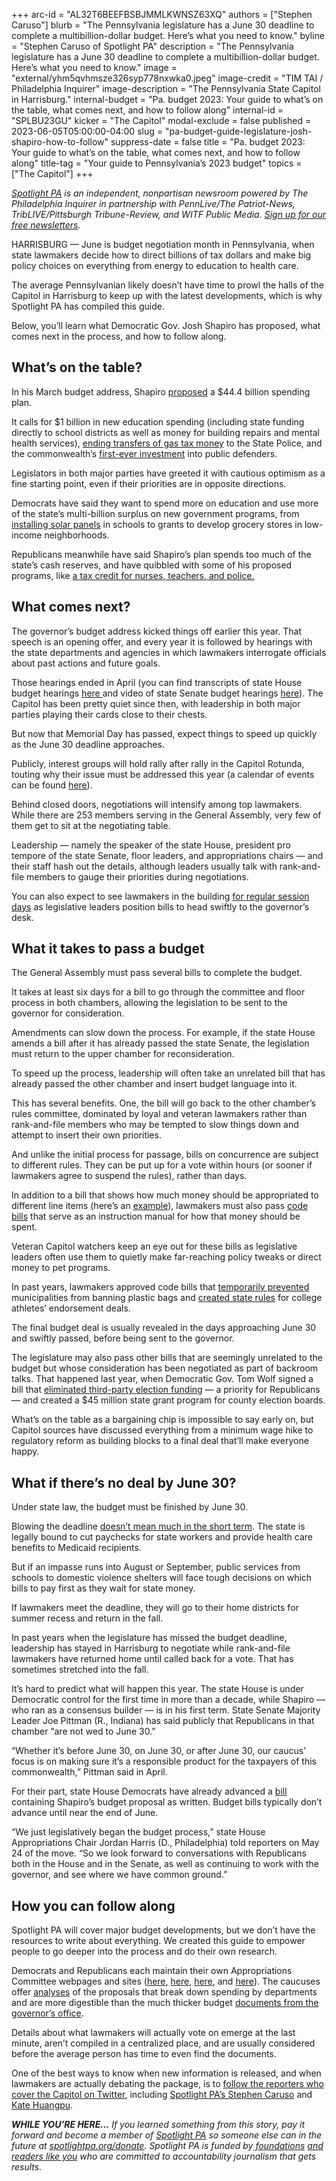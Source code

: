 +++
arc-id = "AL32T6BEEFBSBJMMLKWNSZ63XQ"
authors = ["Stephen Caruso"]
blurb = "The Pennsylvania legislature has a June 30 deadline to complete a multibillion-dollar budget. Here’s what you need to know."
byline = "Stephen Caruso of Spotlight PA"
description = "The Pennsylvania legislature has a June 30 deadline to complete a multibillion-dollar budget. Here’s what you need to know."
image = "external/yhm5qvhmsze326syp778nxwka0.jpeg"
image-credit = "TIM TAI / Philadelphia Inquirer"
image-description = "The Pennsylvania State Capitol in Harrisburg."
internal-budget = "Pa. budget 2023: Your guide to what’s on the table, what comes next, and how to follow along"
internal-id = "SPLBU23GU"
kicker = "The Capitol"
modal-exclude = false
published = 2023-06-05T05:00:00-04:00
slug = "pa-budget-guide-legislature-josh-shapiro-how-to-follow"
suppress-date = false
title = "Pa. budget 2023: Your guide to what’s on the table, what comes next, and how to follow along"
title-tag = "Your guide to Pennsylvania’s 2023 budget"
topics = ["The Capitol"]
+++

<a href="https://www.spotlightpa.org/"><i>Spotlight PA</i></a><i> is an independent, nonpartisan newsroom powered by The Philadelphia Inquirer in partnership with PennLive/The Patriot-News, TribLIVE/Pittsburgh Tribune-Review, and WITF Public Media. </i><a href="https://www.spotlightpa.org/newsletters"><i>Sign up for our free newsletters</i></a><i>.</i>

HARRISBURG — June is budget negotiation month in Pennsylvania, when state lawmakers decide how to direct billions of tax dollars and make big policy choices on everything from energy to education to health care.

The average Pennsylvanian likely doesn’t have time to prowl the halls of the Capitol in Harrisburg to keep up with the latest developments, which is why Spotlight PA has compiled this guide.

Below, you’ll learn what Democratic Gov. Josh Shapiro has proposed, what comes next in the process, and how to follow along.

<script src="https://www.spotlightpa.org/embed.js" async></script><div data-spl-embed-version="1" data-spl-src="https://www.spotlightpa.org/embeds/newsletter/"></div>


## What’s on the table?

In his March budget address, Shapiro <a href="https://www.spotlightpa.org/news/2023/03/governor-shapiro-budget-education-spending-conservative/">proposed</a> a $44.4 billion spending plan.

It calls for $1 billion in new education spending (including state funding directly to school districts as well as money for building repairs and mental health services), <a href="https://www.spotlightpa.org/news/2023/04/pa-josh-shapiro-budget-state-police-transportation/">ending transfers of gas tax money</a> to the State Police, and the commonwealth’s <a href="https://www.spotlightpa.org/news/2023/04/pa-public-defense-gov-shapiro/">first-ever investment</a> into public defenders.

Legislators in both major parties have greeted it with cautious optimism as a fine starting point, even if their priorities are in opposite directions.

Democrats have said they want to spend more on education and use more of the state’s multi-billion surplus on new government programs, from <a href="https://web.archive.org/20230523200216/https://www.pahouse.com/Fiedler/InTheNews/NewsRelease/?id=129073">installing solar panels</a> in schools to grants to develop grocery stores in low-income neighborhoods.

Republicans meanwhile have said Shapiro’s plan spends too much of the state’s cash reserves, and have quibbled with some of his proposed programs, like <a href="https://www.spotlightpa.org/news/2023/05/tax-credit-shapiro-teachers-nurses-cops-harrisburg/">a tax credit for nurses, teachers, and police.</a>

## What comes next?

The governor’s budget address kicked things off earlier this year. That speech is an opening offer, and every year it is followed by hearings with the state departments and agencies in which lawmakers interrogate officials about past actions and future goals.

Those hearings ended in April (you can find transcripts of state House budget hearings <a href="https://web.archive.org/20230320141446/https://www.legis.state.pa.us/cfdocs/cteeInfo/Index.cfm?CteeBody=H&Code=62">here </a>and video of state Senate budget hearings <a href="https://web.archive.org/20190111205951/https://appropriations.pasenategop.com/category/meeting_hearing/">here</a>). The Capitol has been pretty quiet since then, with leadership in both major parties playing their cards close to their chests.

But now that Memorial Day has passed, expect things to speed up quickly as the June 30 deadline approaches.

Publicly, interest groups will hold rally after rally in the Capitol Rotunda, touting why their issue must be addressed this year (a calendar of events can be found <a href="https://web.archive.org/20141228081526/https://www.dgs.pa.gov/Pages/Calendar.aspx">here</a>).

Behind closed doors, negotiations will intensify among top lawmakers. While there are 253 members serving in the General Assembly, very few of them get to sit at the negotiating table.

Leadership — namely the speaker of the state House, president pro tempore of the state Senate, floor leaders, and appropriations chairs — and their staff hash out the details, although leaders usually talk with rank-and-file members to gauge their priorities during negotiations.

You can also expect to see lawmakers in the building <a href="https://web.archive.org/20140626164133/https://www.legis.state.pa.us/SessionDays.cfm?Chamber=H">for regular session days</a> as legislative leaders position bills to head swiftly to the governor’s desk.

## What it takes to pass a budget

The General Assembly must pass several bills to complete the budget.

It takes at least six days for a bill to go through the committee and floor process in both chambers, allowing the legislation to be sent to the governor for consideration.

Amendments can slow down the process. For example, if the state House amends a bill after it has already passed the state Senate, the legislation must return to the upper chamber for reconsideration.

To speed up the process, leadership will often take an unrelated bill that has already passed the other chamber and insert budget language into it.

This has several benefits. One, the bill will go back to the other chamber’s rules committee, dominated by loyal and veteran lawmakers rather than rank-and-file members who may be tempted to slow things down and attempt to insert their own priorities.

And unlike the initial process for passage, bills on concurrence are subject to different rules. They can be put up for a vote within hours (or sooner if lawmakers agree to suspend the rules), rather than days.

In addition to a bill that shows how much money should be appropriated to different line items (here’s an <a href="https://web.archive.org/20220708030649/https://www.legis.state.pa.us/CFDOCS/Legis/PN/Public/btCheck.cfm?txtType=HTM&amp;sessYr=2021&amp;sessInd=0&amp;billBody=S&amp;billTyp=B&amp;billNbr=1100&amp;pn=1852">example</a>), lawmakers must also pass <a href="https://web.archive.org/20190621135237/https://www.penncapital-star.com/government-politics/cracking-the-code-these-budget-bills-are-where-the-deals-get-made/">code bills</a> that serve as an instruction manual for how that money should be spent.

Veteran Capitol watchers keep an eye out for these bills as legislative leaders often use them to quietly make far-reaching policy tweaks or direct money to pet programs.

In past years, lawmakers approved code bills that <a href="https://www.spotlightpa.org/news/2021/06/pa-plastic-bag-ban-preemption-philadelphia-pittsburgh/">temporarily prevented</a> municipalities from banning plastic bags and <a href="https://web.archive.org/20230612010051/https://www.mcall.com/2021/07/01/pennsylvania-college-athletes-can-now-earn-compensation-for-their-name-image-likeness/">created state rules</a> for college athletes’ endorsement deals.

The final budget deal is usually revealed in the days approaching June 30 and swiftly passed, before being sent to the governor.

The legislature may also pass other bills that are seemingly unrelated to the budget but whose consideration has been negotiated as part of backroom talks. That happened last year, when Democratic Gov. Tom Wolf signed a bill that <a href="https://www.spotlightpa.org/news/2022/07/pa-election-funding-private-donation-ban-budget-deal/">eliminated third-party election funding</a> — a priority for Republicans — and created a $45 million state grant program for county election boards.

What’s on the table as a bargaining chip is impossible to say early on, but Capitol sources have discussed everything from a minimum wage hike to regulatory reform as building blocks to a final deal that’ll make everyone happy.

## What if there’s no deal by June 30?

Under state law, the budget must be finished by June 30.

Blowing the deadline <a href="https://www.spotlightpa.org/news/2022/07/pennsylvania-state-budget-explainer-late/">doesn’t mean much in the short term</a>. The state is legally bound to cut paychecks for state workers and provide health care benefits to Medicaid recipients.

But if an impasse runs into August or September, public services from schools to domestic violence shelters will face tough decisions on which bills to pay first as they wait for state money.

If lawmakers meet the deadline, they will go to their home districts for summer recess and return in the fall.

In past years when the legislature has missed the budget deadline, leadership has stayed in Harrisburg to negotiate while rank-and-file lawmakers have returned home until called back for a vote. That has sometimes stretched into the fall.

It’s hard to predict what will happen this year. The state House is under Democratic control for the first time in more than a decade, while Shapiro — who ran as a consensus builder — is in his first term. State Senate Majority Leader Joe Pittman (R., Indiana) has said publicly that Republicans in that chamber “are not wed to June 30.”

“Whether it’s before June 30, on June 30, or after June 30, our caucus’ focus is on making sure it’s a responsible product for the taxpayers of this commonwealth,” Pittman said in April.

For their part, state House Democrats have already advanced a <a href="https://web.archive.org/20230608082755/https://www.legis.state.pa.us/cfdocs/billinfo/billinfo.cfm?syear=2023&sind=0&body=H&type=B&bn=611">bill</a> containing Shapiro’s budget proposal as written. Budget bills typically don’t advance until near the end of June.

“We just legislatively began the budget process,” state House Appropriations Chair Jordan Harris (D., Philadelphia) told reporters on May 24 of the move. “So we look forward to conversations with Republicans both in the House and in the Senate, as well as continuing to work with the governor, and see where we have common ground.”

<script src="https://www.spotlightpa.org/embed.js" async></script><div data-spl-embed-version="1" data-spl-src="https://www.spotlightpa.org/embeds/donate/"></div>


## How you can follow along

Spotlight PA will cover major budget developments, but we don’t have the resources to write about everything. We created this guide to empower people to go deeper into the process and do their own research.

Democrats and Republicans each maintain their own Appropriations Committee webpages and sites (<a href="https://web.archive.org/20110208072107/https://www.houseappropriations.com/">here</a>, <a href="https://www.pabudget.com/">here</a>, <a href="https://web.archive.org/20160123011622/https://www.senatorhughes.com/budget/">here</a>, and <a href="https://web.archive.org/20130929144722/https://appropriations.pasenategop.com/">here</a>). The caucuses offer <a href="https://web.archive.org/20230308025641/https://www.houseappropriations.com/Topic/BudgetYears/746">analyses</a> of the proposals that break down spending by departments and are more digestible than the much thicker budget <a href="https://web.archive.org/20210922192136/https://www.budget.pa.gov/Publications%20and%20Reports/CommonwealthBudget/Pages/default.aspx">documents from the governor’s office</a>.

Details about what lawmakers will actually vote on emerge at the last minute, aren’t compiled in a centralized place, and are usually considered before the average person has time to even find the documents.

One of the best ways to know when new information is released, and when lawmakers are actually debating the package, is to <a href="https://web.archive.org/20230702064509/https://twitter.com/i/lists/997209412136816641">follow the reporters who cover the Capitol on Twitter</a>, including <a href="https://web.archive.org/20200318083321/https://twitter.com/StephenJ_Caruso">Spotlight PA’s Stephen Caruso</a> and <a href="https://web.archive.org/20230705160603/https://twitter.com/katehuangpu13?lang=en">Kate Huangpu</a>.

<i><b>WHILE YOU’RE HERE...</b></i><i> If you learned something from this story, pay it forward and become a member of </i><a href="https://www.spotlightpa.org/"><i>Spotlight PA</i></a><i> so someone else can in the future at </i><a href="https://www.spotlightpa.org/donate"><i>spotlightpa.org/donate</i></a><i>. Spotlight PA is funded by</i><a href="https://www.spotlightpa.org/support"><i> foundations</i></a><i> </i><a href="https://www.spotlightpa.org/support"><i>and readers like you</i></a><i> who are committed to accountability journalism that gets results.</i>
